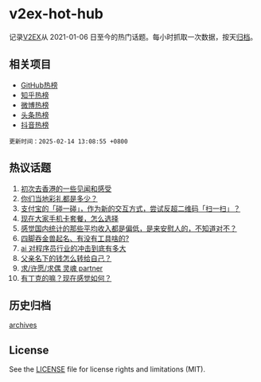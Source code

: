 # v2ex-hot-hub

 记录[V2EX](https://www.v2ex.com/)从 2021-01-06 日至今的热门话题。每小时抓取一次数据，按天[归档](archives)。
 
 ## 相关项目

- [GitHub热榜](https://github.com/snaildev/github-hot-hub)
- [知乎热榜](https://github.com/snaildev/zhihu-hot-hub)
- [微博热榜](https://github.com/snaildev/weibo-hot-hub)
- [头条热榜](https://github.com/snaildev/toutiao-hot-hub)
- [抖音热榜](https://github.com/snaildev/douyin-hot-hub)


 `更新时间：2025-02-14 13:08:55 +0800`

## 热议话题

1. [初次去香港的一些见闻和感受](https://www.v2ex.com/t/1111170)
1. [你们当地彩礼都是多少？](https://www.v2ex.com/t/1111200)
1. [支付宝的「碰一碰」，作为新的交互方式，尝试反超二维码「扫一扫」？](https://www.v2ex.com/t/1111190)
1. [现在大家手机卡套餐，怎么选择](https://www.v2ex.com/t/1111343)
1. [感觉国内统计的那些平均收入都是偏低，是来安慰人的，不知道对不？](https://www.v2ex.com/t/1111228)
1. [四脚吞金兽起名、有没有工具啥的?](https://www.v2ex.com/t/1111182)
1. [ai 对程序员行业的冲击到底有多大](https://www.v2ex.com/t/1111274)
1. [父亲名下的钱怎么转给自己？](https://www.v2ex.com/t/1111213)
1. [求/许愿/求偶 灵魂 partner](https://www.v2ex.com/t/1111315)
1. [有丁克的嘛？现在感觉如何？](https://www.v2ex.com/t/1111404)

## 历史归档

[archives](archives)

## License

See the [LICENSE](LICENSE) file for license rights and limitations (MIT).
